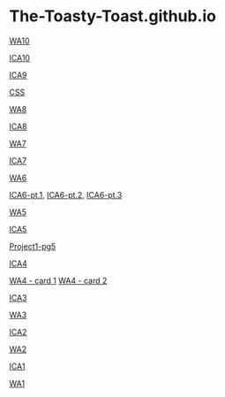 # The-Toasty-Toast.github.io
<!-- WA10 -->
<a href="https://the-toasty-toast.github.io/wa/WA10/WA10.html">WA10</a>
<!-- ICA10 -->
<a href="https://the-toasty-toast.github.io/ica/ICA10/ICA10.html">ICA10</a>
<!-- ICA9 -->
<a href="https://the-toasty-toast.github.io/ica/ICA9/ICA9.html">ICA9</a>
<!-- CSS Project -->
<a href="https://the-toasty-toast.github.io/css-midterm/index.html">CSS</a>
<!-- WA8 -->
<a href="https://the-toasty-toast.github.io/wa/wa8/wa8.html">WA8</a>
<!-- ICA8 -->
<a href="https://the-toasty-toast.github.io/ica/ica8/ICA8.html">ICA8</a>
<!-- WA7 -->
<a href="https://the-toasty-toast.github.io/wa/wa7/wa7.html">WA7</a>
<!-- ICA7 -->
<a href="https://the-toasty-toast.github.io/ica/ica7/ica7.html">ICA7 </a>
<!-- WA6  -->
<a href="https://the-toasty-toast.github.io/wa/wa6/index-wa6.html">WA6</a>
<!-- ICA6 Part1 -->
<a href="https://the-toasty-toast.github.io/ica/ica6/ica6-part1.html">ICA6-pt.1,</a>
<a href="https://the-toasty-toast.github.io/ica/ica6/ica6-part2.html"> ICA6-pt.2,</a>
<a href="https://the-toasty-toast.github.io/ica/ica6/ica6-part3.html"> ICA6-pt.3</a>
<!-- WA5  -->
<a href="https://the-toasty-toast.github.io/wa/WA5.html">WA5</a>
<!-- ICA5  -->
<a href="https://the-toasty-toast.github.io/ica/ica5/ICA5.html">ICA5</a>
<!-- HTML  -->
<a href="https://the-toasty-toast.github.io/html-midterm/page5.html">Project1-pg5</a>
<!-- ICA4  -->
<a href="https://the-toasty-toast.github.io/ica/ICA4.html">ICA4</a>
<!-- wa4  -->
<a href="https://the-toasty-toast.github.io/wa/wa4.html">WA4 - card 1</a>
<a href="https://the-toasty-toast.github.io/wa/wa4p2.html">WA4 - card 2</a>
<!-- ICA3  -->
<a href="https://the-toasty-toast.github.io/ica/ICA3/index.html">ICA3</a>
<!-- wa3  -->
<a href="https://the-toasty-toast.github.io/wa/wa3.html#Corgi">WA3</a>
<!-- ICA2  -->
<a href="https://docs.google.com/document/d/173kHqyAozqVfn72KzIZL_440IIT_SbCJ0RRLiiVt0yw/edit?usp=sharing">ICA2</a> 
<!-- wa2  -->
<a href="https://the-toasty-toast.github.io/wa/wa2.html"> WA2</a> 
<!-- ICA1 - link to the first in class activity -->
<a href="https://docs.google.com/document/d/1ZFW3g-34tWxwjOJd63SKfBH_Ogpzq_wL5tMBugcR9Sw/edit?usp=sharing">ICA1</a> 
<!-- ws 1 - link to first website (name and description) -->
<a href="https://the-toasty-toast.github.io/wa/wa1.html">WA1</a> 


<!--<a href="link goes here">Name goes here</a>  -->